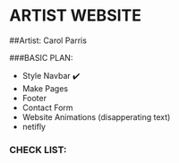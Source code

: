 # ARTIST WEBSITE
##Artist: Carol Parris

###BASIC PLAN:
* Style Navbar :heavy_check_mark:
* Make Pages
* Footer
* Contact Form
* Website Animations (disapperating text)
* netifly

### CHECK LIST:

